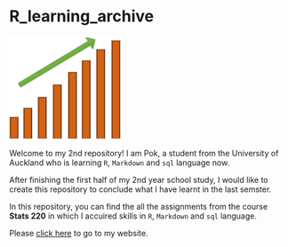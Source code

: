 # R_learning_archive

![chart](./docs/images/chart.png)

Welcome to my 2nd repository! I am Pok, a student from the University of Auckland who is learning `R`, `Markdown` and `sql` language now.

After finishing the first half of my 2nd year school study, I would like to create this repository to conclude what I have learnt in the last semster.

In this repository, you can find the all the assignments from the course **Stats 220** in which I accuired skills in `R`, `Markdown` and `sql` language.

Please [click here](https://220pmc.github.io/portfolio/) to go to my website.
